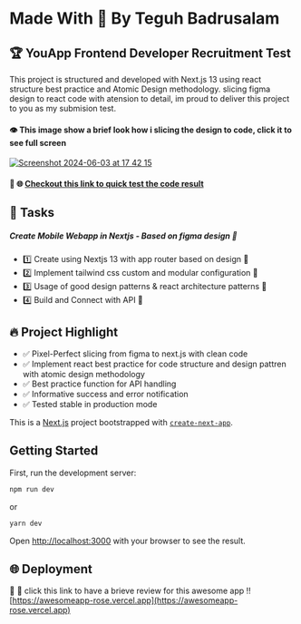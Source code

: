 
# Made With 💖 By Teguh Badrusalam 
## :trophy: YouApp Frontend Developer Recruitment Test

This project is structured and developed with Next.js 13 using react structure best practice and Atomic Design methodology. slicing figma design to react code with atension to detail, im proud to deliver this project to you as my submision test.

#### :eye: This image show a brief look how i slicing the design to code, click it to see full screen

[![Screenshot 2024-06-03 at 17 42 15](https://github.com/Teguh010/awesomeapp/assets/49009268/02089adc-858b-4054-bbe9-b5d222a54de6)](https://www.canva.com/design/DAGHD9a5-Xs/bC2eAD6v0M8HW6Kd5pS0Eg/view?utm_content=DAGHD9a5-Xs&utm_campaign=designshare&utm_medium=link&utm_source=editor)

#### :rocket: :globe_with_meridians: [Checkout this link to quick test the code result](https://awesomeapp-rose.vercel.app) 

## :memo: Tasks 
##### Create Mobile Webapp in Nextjs - Based on figma design :star2:
- :one: Create using Nextjs 13 with app router based on design :100:
- :two: Implement tailwind css custom and modular configuration :100: 
- :three: Usage of good design patterns & react architecture patterns :100: 
- :four: Build and Connect with API :100:


## :fire: Project Highlight

- :white_check_mark: Pixel-Perfect slicing from figma to next.js  with clean code
- :white_check_mark:  Implement react best practice for code structure and design pattren with atomic design methodology
- :white_check_mark:  Best practice function for API handling
- :white_check_mark: Informative success and error notification
- :white_check_mark: Tested stable in production mode



This is a [Next.js](https://nextjs.org/) project bootstrapped with [`create-next-app`](https://github.com/vercel/next.js/tree/canary/packages/create-next-app).

## Getting Started

First, run the development server:

```bash
npm run dev
```
or 

```bash
yarn dev
```

Open [http://localhost:3000](http://localhost:3000) with your browser to see the result.


## :globe_with_meridians: Deployment 
:rocket: :rocket: click this link to have a brieve review for this awesome app !!
[https://awesomeapp-rose.vercel.app](https://awesomeapp-rose.vercel.app) 
